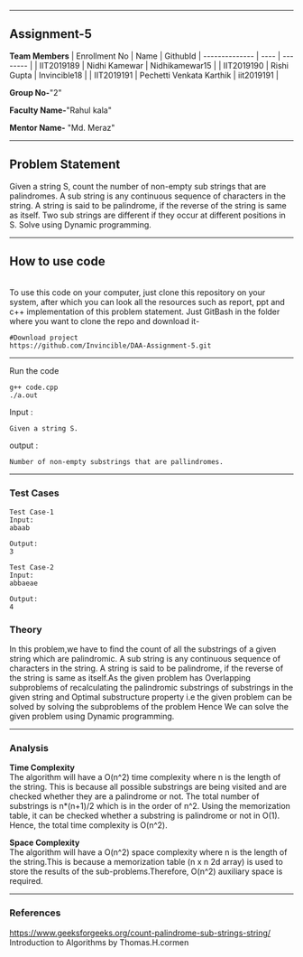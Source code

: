 
---
## Assignment-5

**Team Members**
|  Enrollment No |   Name         | GithubId        |
 --------------  |   ----         | --------        |
|    IIT2019189  |   Nidhi Kamewar  | Nidhikamewar15         |
|    IIT2019190  |   Rishi Gupta   | Invincible18      | 
|    IIT2019191  |   Pechetti Venkata Karthik | iit2019191  |

**Group No-**"2"

**Faculty Name-**"Rahul kala"

**Mentor Name-** "Md. Meraz"

---
## Problem Statement

Given a string S, count the number of non-empty sub strings that are palindromes. 
A sub string is any continuous sequence of characters in the string. A string is said 
to be palindrome, if the reverse of the string is same as itself. Two sub strings are 
different if they occur at different positions in S. Solve using Dynamic 
programming.

---
## How to use code
<br> To use this code on your computer, just clone this repository on your system, after which you can look all the resources such as report, ppt and c++ implementation of this problem statement. Just GitBash in the folder where you want to clone the repo and download it-
```
#Download project
https://github.com/Invincible/DAA-Assignment-5.git

```

---

Run the code
```
g++ code.cpp
./a.out
```

Input : 
```
Given a string S.
```
output : 
```
Number of non-empty substrings that are pallindromes.

```
---

### Test Cases
```
Test Case-1
Input: 
abaab

Output:
3

Test Case-2
Input: 
abbaeae

Output:
4
```



### Theory
In this problem,we have to find the count of all the substrings of a given string which are palindromic. A sub string is any continuous sequence of characters in the string. A string is said to be palindrome, if the reverse of the string is same as itself.As the given problem has Overlapping subproblems of recalculating the palindromic substrings of substrings in the given string and Optimal substructure property i.e the given problem can be solved by  solving the subproblems of the problem
Hence We can solve the given problem using Dynamic programming.


---

### Analysis

**Time Complexity**
<br>
The algorithm will have a O(n^2) time complexity where n is the length of the string. This is because all possible substrings are being visited and are checked whether they are a palindrome or not. The total number of substrings is n*(n+1)/2 which is in the order of n^2. Using the memorization table, it can be checked whether a substring is palindrome or not in O(1). Hence, the total time complexity is O(n^2).


**Space Complexity**
<br>
The algorithm will have a O(n^2) space complexity where n is the length of the string.This is because a memorization table (n x n 2d array) is used to store the results of the 
sub-problems.Therefore, O(n^2) auxiliary space is required.

---

### References
https://www.geeksforgeeks.org/count-palindrome-sub-strings-string/
<br>
Introduction to Algorithms by Thomas.H.cormen


